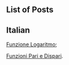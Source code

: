 List of Posts
-------------

Italian
-------

[Funzione Logaritmo](http://matematica.rhos.me/precalcolo/funzione-logaritmo);

[Funzioni Pari e Dispari](http://matematica.rhos.me/analisi-matematica/funzioni-pari-e-dispari).

